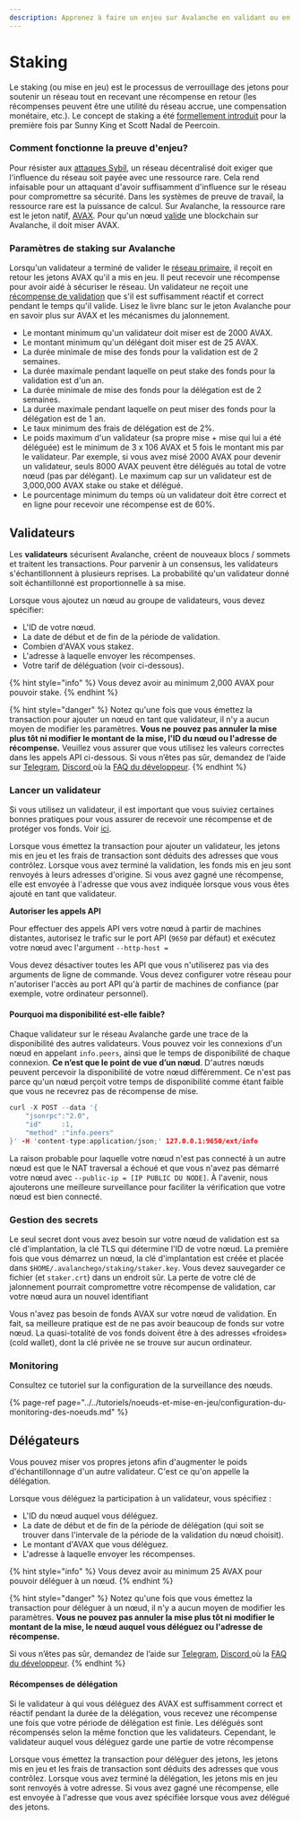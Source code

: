 ```yaml
---
description: Apprenez à faire un enjeu sur Avalanche en validant ou en déléguant
---
```


# Staking

Le staking \(ou mise en jeu\) est le processus de verrouillage des jetons pour soutenir un réseau tout en recevant une récompense en retour \(les récompenses peuvent être une utilité du réseau accrue, une compensation monétaire, etc.\). Le concept de staking a été [formellement introduit](https://web.archive.org/web/20160306084128/https://peercoin.net/assets/paper/peercoin-paper.pdf) pour la première fois par Sunny King et Scott Nadal de Peercoin.

### Comment fonctionne la preuve d'enjeu?

Pour résister aux [attaques Sybil](https://support.avalabs.org/en/articles/4064853-what-is-a-sybil-attack), un réseau décentralisé doit exiger que l'influence du réseau soit payée avec une ressource rare. Cela rend infaisable pour un attaquant d'avoir suffisamment d'influence sur le réseau pour compromettre sa sécurité. Dans les systèmes de preuve de travail, la ressource rare est la puissance de calcul. Sur Avalanche, la ressource rare est le jeton natif, [AVAX](../../#avalanche-avax-jeton). Pour qu'un nœud [valide](http://support.avalabs.org/en/articles/4064704-what-is-a-blockchain-validator) une blockchain sur Avalanche, il doit miser AVAX.

### Paramètres de staking sur Avalanche

Lorsqu'un validateur a terminé de valider le [réseau primaire](http://support.avalabs.org/en/articles/4135650-what-is-the-primary-network), il reçoit en retour les jetons AVAX qu'il a mis en jeu. Il peut recevoir une récompense pour avoir aidé à sécuriser le réseau. Un validateur ne reçoit une [récompense de validation](http://support.avalabs.org/en/articles/4587396-what-are-validator-staking-rewards) que s'il est suffisamment réactif et correct pendant le temps qu'il valide. Lisez le livre blanc sur le jeton Avalanche pour en savoir plus sur AVAX et les mécanismes du jalonnement.

* Le montant minimum qu'un validateur doit miser est de 2000 AVAX.
* Le montant minimum qu'un délégant doit miser est de 25 AVAX.
* La durée minimale de mise des fonds pour la validation est de 2 semaines.
* La durée maximale pendant laquelle on peut stake des fonds pour la validation est d'un an.
* La durée minimale de mise des fonds pour la délégation est de 2 semaines.
* La durée maximale pendant laquelle on peut miser des fonds pour la délégation est de 1 an.
* Le taux minimum des frais de délégation est de 2%.
* Le poids maximum d'un validateur \(sa propre mise + mise qui lui a été déléguée\) est le minimum de 3 x 106 AVAX et 5 fois le montant mis par le validateur. Par exemple, si vous avez misé 2000 AVAX pour devenir un validateur, seuls 8000 AVAX peuvent être délégués au total de votre nœud \(pas par délégant\). Le maximum cap sur un validateur est de 3,000,000 AVAX stake ou stake et délégué.
* Le pourcentage minimum du temps où un validateur doit être correct et en ligne pour recevoir une récompense est de 60%.

## Validateurs

Les **validateurs** sécurisent Avalanche, créent de nouveaux blocs / sommets et traitent les transactions. Pour parvenir à un consensus, les validateurs s'échantillonnent à plusieurs reprises. La probabilité qu'un validateur donné soit échantillonné est proportionnelle à sa mise.

Lorsque vous ajoutez un nœud au groupe de validateurs, vous devez spécifier:

* L'ID de votre nœud.
* La date de début et de fin de la période de validation.
* Combien d'AVAX vous stakez.
* L'adresse à laquelle envoyer les récompenses.
* Votre tarif de déléguation \(voir ci-dessous\).

{% hint style="info" %}
Vous devez avoir au minimum 2,000 AVAX pour pouvoir stake.
{% endhint %}

{% hint style="danger" %}
Notez qu'une fois que vous émettez la transaction pour ajouter un nœud en tant que validateur, il n'y a aucun moyen de modifier les paramètres. **Vous ne pouvez pas annuler la mise plus tôt ni modifier le montant de la mise, l'ID du nœud ou l'adresse de récompense.** Veuillez vous assurer que vous utilisez les valeurs correctes dans les appels API ci-dessous. Si vous n’êtes pas sûr, demandez de l’aide sur [Telegram](https://t.me/Avalanche_fr), [Discord ](https://chat.avax.network/)où la [FAQ du développeur](http://support.avalabs.org/en/collections/2618154-developer-faq).
{% endhint %}

### Lancer un validateur

Si vous utilisez un validateur, il est important que vous suiviez certaines bonnes pratiques pour vous assurer de recevoir une récompense et de protéger vos fonds. Voir [ici](http://support.avalabs.org/en/articles/4594192-networking-setup).

Lorsque vous émettez la transaction pour ajouter un validateur, les jetons mis en jeu et les frais de transaction sont déduits des adresses que vous contrôlez. Lorsque vous avez terminé la validation, les fonds mis en jeu sont renvoyés à leurs adresses d'origine. Si vous avez gagné une récompense, elle est envoyée à l'adresse que vous avez indiquée lorsque vous vous êtes ajouté en tant que validateur.

**Autoriser les appels API**

Pour effectuer des appels API vers votre nœud à partir de machines distantes, autorisez le trafic sur le port API \(`9650` par défaut\) et exécutez votre nœud avec l'argument `--http-host =`

Vous devez désactiver toutes les API que vous n'utiliserez pas via des arguments de ligne de commande. Vous devez configurer votre réseau pour n'autoriser l'accès au port API qu'à partir de machines de confiance \(par exemple, votre ordinateur personnel\).

#### Pourquoi ma disponibilité est-elle faible?

Chaque validateur sur le réseau Avalanche garde une trace de la disponibilité des autres validateurs. Vous pouvez voir les connexions d'un nœud en appelant `info.peers`, ainsi que le temps de disponibilité de chaque connexion. **Ce n’est que le point de vue d’un nœud**. D'autres nœuds peuvent percevoir la disponibilité de votre nœud différemment. Ce n'est pas parce qu'un nœud perçoit votre temps de disponibilité comme étant faible que vous ne recevrez pas de récompense de mise.

```cpp
curl -X POST --data '{
    "jsonrpc":"2.0",
    "id"     :1,
    "method" :"info.peers"
}' -H 'content-type:application/json;' 127.0.0.1:9650/ext/info
```

La raison probable pour laquelle votre nœud n'est pas connecté à un autre nœud est que le NAT traversal a échoué et que vous n'avez pas démarré votre nœud avec `--public-ip = [IP PUBLIC DU NODE]`. À l'avenir, nous ajouterons une meilleure surveillance pour faciliter la vérification que votre nœud est bien connecté.

### Gestion des secrets

Le seul secret dont vous avez besoin sur votre nœud de validation est sa clé d'implantation, la clé TLS qui détermine l'ID de votre nœud. La première fois que vous démarrez un nœud, la clé d'implantation est créée et placée dans `$HOME/.avalanchego/staking/staker.key`. Vous devez sauvegarder ce fichier \(et `staker.crt`\) dans un endroit sûr. La perte de votre clé de jalonnement pourrait compromettre votre récompense de validation, car votre nœud aura un nouvel identifiant

Vous n'avez pas besoin de fonds AVAX sur votre nœud de validation. En fait, sa meilleure pratique est de ne pas avoir beaucoup de fonds sur votre nœud. La quasi-totalité de vos fonds doivent être à des adresses «froides» \(cold wallet\), dont la clé privée ne se trouve sur aucun ordinateur.

### Monitoring

Consultez ce tutoriel sur la configuration de la surveillance des nœuds.

{% page-ref page="../../tutoriels/noeuds-et-mise-en-jeu/configuration-du-monitoring-des-noeuds.md" %}

## Délégateurs

Vous pouvez miser vos propres jetons afin d'augmenter le poids d'échantillonnage d'un autre validateur. C'est ce qu'on appelle la délégation.

Lorsque vous déléguez la participation à un validateur, vous spécifiez :

* L'ID du nœud auquel vous déléguez.
* La date de début et de fin de la période de délégation \(qui soit se trouver dans l'intervale de la période de la validation du nœud choisit\).
* Le montant d'AVAX que vous déléguez.
* L'adresse à laquelle envoyer les récompenses.

{% hint style="info" %}
Vous devez avoir au minimum 25 AVAX pour pouvoir déléguer à un nœud.
{% endhint %}

{% hint style="danger" %}
Notez qu'une fois que vous émettez la transaction pour déléguer à un nœud, il n'y a aucun moyen de modifier les paramètres. **Vous ne pouvez pas annuler la mise plus tôt ni modifier le montant de la mise, le nœud auquel vous déléguez ou l'adresse de récompense.** 

Si vous n’êtes pas sûr, demandez de l’aide sur [Telegram](https://t.me/Avalanche_fr), [Discord ](https://chat.avax.network/)où la [FAQ du développeur](http://support.avalabs.org/en/collections/2618154-developer-faq).
{% endhint %}

#### Récompenses de délégation

Si le validateur à qui vous déléguez des AVAX est suffisamment correct et réactif pendant la durée de la délégation, vous recevez une récompense une fois que votre période de délégation est finie. Les délégués sont récompensés selon la même fonction que les validateurs. Cependant, le validateur auquel vous déléguez garde une partie de votre récompense

Lorsque vous émettez la transaction pour déléguer des jetons, les jetons mis en jeu et les frais de transaction sont déduits des adresses que vous contrôlez. Lorsque vous avez terminé la délégation, les jetons mis en jeu sont renvoyés à votre adresse. Si vous avez gagné une récompense, elle est envoyée à l'adresse que vous avez spécifiée lorsque vous avez délégué des jetons.

